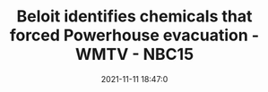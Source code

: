 ---
"title": "Beloit identifies chemicals that forced Powerhouse evacuation - WMTV - NBC15"
"date": "2021-11-11 18:47:0"
"feed_name": "GOOGLENEWSINDUSTRIAL"
"feed_website": "https://news.google.com/search?q=industrial%2Bincident&hl=en-US&gl=US&ceid=US:en"
"feed_rss": "https://news.google.com/rss/search?q=industrial%2Bincident&hl=en-US&gl=US&ceid=US:en"
"link": "https://www.nbc15.com/2021/11/11/beloit-identifies-chemicals-that-forced-powerhouse-evacuation/"
"source": "{'href': 'https://www.nbc15.com', 'title': 'WMTV - NBC15'}"
"file": "_posts/2021-1-1-73d193d328b272343c3e907ba1953e94b9d48faf.md"
"accident": "1"
"drilling": "0"
"dead": "0"
"injured": "0"
"arrested": "0"
"place": "unknown place"
"where": "unknown site"
"causes": "unknown"
"place_uri": "unknown place"
---